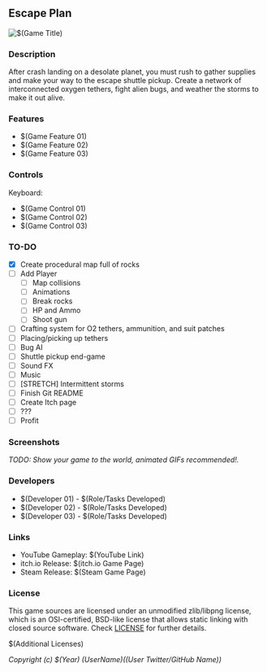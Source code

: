 ## Escape Plan

![$(Game Title)](screenshots/screenshot000.png "Escape Plan")

### Description

After crash landing on a desolate planet, you must rush to gather supplies and make your way to the escape shuttle pickup. Create a network of interconnected oxygen tethers, fight alien bugs, and weather the storms to make it out alive.

### Features

 - $(Game Feature 01)
 - $(Game Feature 02)
 - $(Game Feature 03)

### Controls

Keyboard:
 - $(Game Control 01)
 - $(Game Control 02)
 - $(Game Control 03)

### TO-DO
- [X] Create procedural map full of rocks
- [ ] Add Player
  - [ ] Map collisions
  - [ ] Animations
  - [ ] Break rocks
  - [ ] HP and Ammo
  - [ ] Shoot gun
- [ ] Crafting system for O2 tethers, ammunition, and suit patches
- [ ] Placing/picking up tethers
- [ ] Bug AI
- [ ] Shuttle pickup end-game
- [ ] Sound FX
- [ ] Music
- [ ] [STRETCH] Intermittent storms
- [ ] Finish Git README
- [ ] Create Itch page
- [ ] ???
- [ ] Profit

### Screenshots

_TODO: Show your game to the world, animated GIFs recommended!._

### Developers

 - $(Developer 01) - $(Role/Tasks Developed)
 - $(Developer 02) - $(Role/Tasks Developed)
 - $(Developer 03) - $(Role/Tasks Developed)

### Links

 - YouTube Gameplay: $(YouTube Link)
 - itch.io Release: $(itch.io Game Page)
 - Steam Release: $(Steam Game Page)

### License

This game sources are licensed under an unmodified zlib/libpng license, which is an OSI-certified, BSD-like license that allows static linking with closed source software. Check [LICENSE](LICENSE) for further details.

$(Additional Licenses)

*Copyright (c) $(Year) $(User Name) ($(User Twitter/GitHub Name))*
